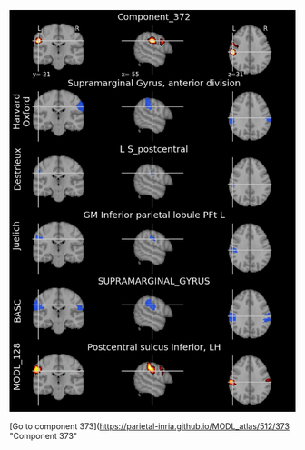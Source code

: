 


![372](preliminary/372.jpg "Component 372")

[Go to component 373](https://parietal-inria.github.io/MODL_atlas/512/373 "Component 373"